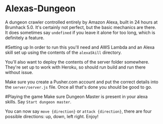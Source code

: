 # Alexas-Dungeon
A dungeon crawler controlled entirely by Amazon Alexa, built in 24 hours at Brumhack 5.0. It's certainly not perfect, but the basic mechanics are there. It does sometimes say `undefined` if you leave it alone for too long, which is definitely a feature.

#Setting up
In order to run this you'll need and AWS Lambda and an Alexa skill set up using the contents of the `alexaSkill` directory.

You'll also want to deploy the contents of the server folder somewhere. They're set up to work with Heroku, so should run build and run there without issue.

Make sure you create a Pusher.com account and put the correct details into the `server/server.js` file. Once all that's done you should be good to go.

#Playing the game
Make sure Dungeon Master is present in your alexa skills.
Say `Start dungeon master`.

You can now say `move {direction}` or `attack {direction}`, there are four possible directions: up, down, left right. Enjoy!
